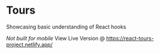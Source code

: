# Tours
Showcasing basic understanding of React hooks

*Not built for mobile*
View Live Version @ https://react-tours-project.netlify.app/
